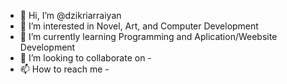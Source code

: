 - 👋 Hi, I’m @dzikriarraiyan
- 👀 I’m interested in Novel, Art, and Computer Development
- 🌱 I’m currently learning Programming and Aplication/Weebsite Development
- 💞️ I’m looking to collaborate on -
- 📫 How to reach me -

<!---
dzikriarraiyan/dzikriarraiyan is a ✨ special ✨ repository because its `README.md` (this file) appears on your GitHub profile.
You can click the Preview link to take a look at your changes.
--->

